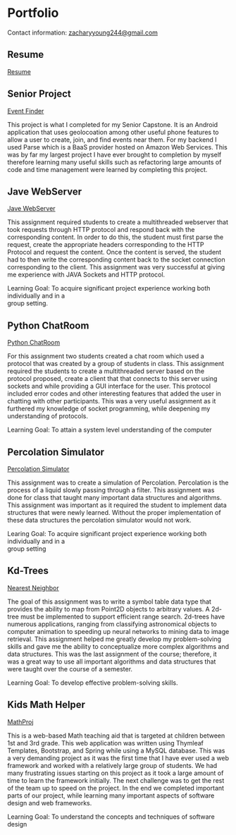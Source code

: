 # Portfolio
Contact information: zacharyyoung244@gmail.com

## Resume
[Resume](https://github.com/zach244/Resume.git)


## Senior Project
[Event Finder](https://github.com/zach244/SeniorProjectUpdated)

This project is what I completed for my Senior Capstone. It is an Android application that uses geolocoation among other useful phone features to allow a user to create, join, and find events near them. For my backend I used Parse which is a BaaS provider hosted on Amazon Web Services. This was by far my largest project I have ever brought to completion by myself therefore learning many useful skills such as refactoring large amounts of code and time management were learned by completing this project. 

## Jave WebServer
[Jave WebServer](https://github.com/zach244/webserver)

This assignment required students to create a multithreaded webserver that took requests through HTTP protocol and respond back with the corresponding content. In order to do this, the student must first parse the request, create the appropriate headers corresponding to the HTTP Protocol and request the content. Once the content is served, the student had to then write the corresponding content back to the socket connection corresponding to the client. This assignment was very successful at giving me experience with JAVA Sockets and HTTP protocol. 

Learning Goal: To	acquire	significant	project	experience working both individually and	in a	
group	setting.


## Python ChatRoom
[Python ChatRoom](https://github.com/zach244/Python-ChatRoom)

For this assignment two students created a chat room which used a protocol that was created by a group of students in class. This assignment required the students to create a multithreaded server based on the protocol proposed, create a client that that connects to this server using sockets and while providing a GUI interface for the user. This protocol included error codes and other interesting features that added the user in chatting with other participants. This was a very useful assignment as it furthered my knowledge of socket programming, while deepening my understanding of protocols.

Learning Goal: To	attain a	system level	understanding	of the	computer

## Percolation Simulator
[Percolation Simulator](https://github.com/zach244/2420)

This assignment was to create a simulation of Percolation. Percolation is the process of a liquid slowly passing through a filter. This assignment was done for class that taught many important data structures and algorithms. This assignment was important as it required the student to implement data structures that were newly learned. Without the proper implementation of these data structures the percolation simulator would not work. 

Learing Goal: To	acquire	significant	project	experience	working	both	individually	and	in	a	
group	setting

## Kd-Trees
[Nearest Neighbor](https://github.com/zach244/Assignment-5)

The goal of this assignment was to write a symbol table data type that provides the ability to map from Point2D objects to arbitrary values. A 2d-tree must be implemented to support efficient range search. 2d-trees have numerous applications, ranging from classifying astronomical objects to computer animation to speeding up neural networks to mining data to image retrieval. This assignment helped me greatly develop my problem-solving skills and gave me the ability to conceptualize more complex algorithms and data structures. This was the last assignment of the course; therefore, it was a great way to use all important algorithms and data structures that were taught over the course of a semester. 

Learning Goal: To	develop	effective	problem-solving	skills.

## Kids Math Helper
[MathProj](https://github.com/zach244/MathProj)

This is a web-based Math teaching aid that is targeted at children between 1st and 3rd grade. This web application was written using Thymleaf Templates, Bootstrap, and Spring while using a MySQL database.  This was a very demanding project as it was the first time that I have ever used a web framework and worked with a relatively large group of students.  We had many frustrating issues starting on this project as it took a large amount of time to learn the framework initially. The next challenge was to get the rest of the team up to speed on the project. In the end we completed important parts of our project, while learning many important aspects of software design and web frameworks. 

Learning Goal: To	understand the	concepts and techniques	of software	design


